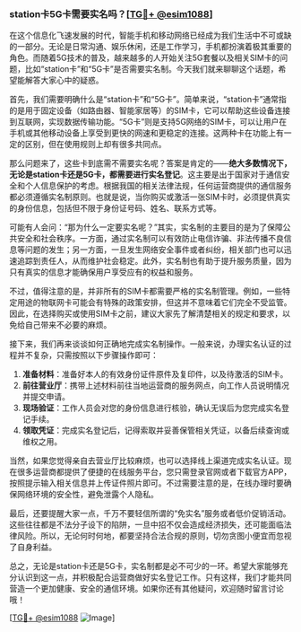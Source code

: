 ### station卡5G卡需要实名吗？[[TG💪+ @esim1088](https://t.me/s/esim1088)]

在这个信息化飞速发展的时代，智能手机和移动网络已经成为我们生活中不可或缺的一部分。无论是日常沟通、娱乐休闲，还是工作学习，手机都扮演着极其重要的角色。而随着5G技术的普及，越来越多的人开始关注5G套餐以及相关SIM卡的问题，比如“station卡”和“5G卡”是否需要实名制。今天我们就来聊聊这个话题，希望能解答大家心中的疑惑。

首先，我们需要明确什么是“station卡”和“5G卡”。简单来说，“station卡”通常指的是用于固定设备（如路由器、智能家居等）的SIM卡，它可以帮助这些设备连接到互联网，实现数据传输功能。“5G卡”则是支持5G网络的SIM卡，可以让用户在手机或其他移动设备上享受到更快的网速和更稳定的连接。这两种卡在功能上有一定的区别，但在使用规则上却有很多共同点。

那么问题来了，这些卡到底需不需要实名呢？答案是肯定的——**绝大多数情况下，无论是station卡还是5G卡，都需要进行实名登记**。这主要是出于国家对于通信安全和个人信息保护的考虑。根据我国的相关法律法规，任何运营商提供的通信服务都必须遵循实名制原则。也就是说，当你购买或激活一张SIM卡时，必须提供真实的身份信息，包括但不限于身份证号码、姓名、联系方式等。

可能有人会问：“那为什么一定要实名呢？”其实，实名制的主要目的是为了保障公共安全和社会秩序。一方面，通过实名制可以有效防止电信诈骗、非法传播不良信息等问题的发生；另一方面，一旦发生网络安全事件或者纠纷，相关部门也可以迅速追踪到责任人，从而维护社会稳定。此外，实名制也有助于提升服务质量，因为只有真实的信息才能确保用户享受应有的权益和服务。

不过，值得注意的是，并非所有的SIM卡都需要严格的实名制管理。例如，一些特定用途的物联网卡可能会有特殊的政策安排，但这并不意味着它们完全不受监管。因此，在选择购买或使用SIM卡之前，建议大家先了解清楚相关的规定和要求，以免给自己带来不必要的麻烦。

接下来，我们再来谈谈如何正确地完成实名制操作。一般来说，办理实名认证的过程并不复杂，只需按照以下步骤操作即可：

1. **准备材料**：准备好本人的有效身份证件原件及复印件，以及待激活的SIM卡。
2. **前往营业厅**：携带上述材料前往当地运营商的服务网点，向工作人员说明情况并提交申请。
3. **现场验证**：工作人员会对您的身份信息进行核验，确认无误后为您完成实名登记手续。
4. **领取凭证**：完成实名登记后，记得索取并妥善保管相关凭证，以备后续查询或维权之用。

当然，如果您觉得亲自去营业厅比较麻烦，也可以选择线上渠道完成实名认证。现在很多运营商都提供了便捷的在线服务平台，您只需登录官网或者下载官方APP，按照提示输入相关信息并上传证件照片即可。不过需要注意的是，在线办理时要确保网络环境的安全性，避免泄露个人隐私。

最后，还要提醒大家一点，千万不要轻信所谓的“免实名”服务或者低价促销活动。这些往往都是不法分子设下的陷阱，一旦中招不仅会造成经济损失，还可能面临法律风险。所以，无论何时何地，都要坚持合法合规的原则，切勿贪图小便宜而忽视了自身利益。

总之，无论是station卡还是5G卡，实名制都是必不可少的一环。希望大家能够充分认识到这一点，并积极配合运营商做好实名登记工作。只有这样，我们才能共同营造一个更加健康、安全的通信环境。如果你还有其他疑问，欢迎随时留言讨论哦！

[[TG💪+ @esim1088](https://t.me/s/esim1088) ![Image](https://i.postimg.cc/4NQfJmqS/Snipaste-2025-05-13-00-14-12.png)]